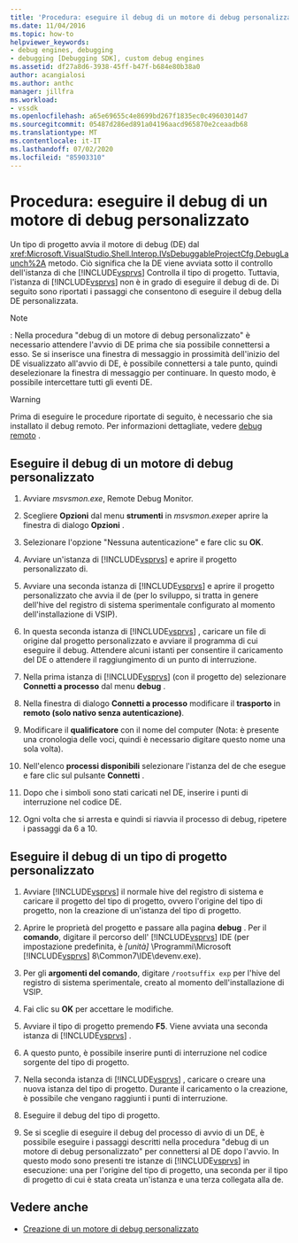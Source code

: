 ```yaml
---
title: 'Procedura: eseguire il debug di un motore di debug personalizzato | Microsoft Docs'
ms.date: 11/04/2016
ms.topic: how-to
helpviewer_keywords:
- debug engines, debugging
- debugging [Debugging SDK], custom debug engines
ms.assetid: df27a8d6-3938-45ff-b47f-b684e80b38a0
author: acangialosi
ms.author: anthc
manager: jillfra
ms.workload:
- vssdk
ms.openlocfilehash: a65e69655c4e8699bd267f1835ec0c49603014d7
ms.sourcegitcommit: 05487d286ed891a04196aacd965870e2ceaadb68
ms.translationtype: MT
ms.contentlocale: it-IT
ms.lasthandoff: 07/02/2020
ms.locfileid: "85903310"
---
```

# <a name="how-to-debug-a-custom-debug-engine"></a>Procedura: eseguire il debug di un motore di debug personalizzato
Un tipo di progetto avvia il motore di debug (DE) dal <xref:Microsoft.VisualStudio.Shell.Interop.IVsDebuggableProjectCfg.DebugLaunch%2A> metodo. Ciò significa che la DE viene avviata sotto il controllo dell'istanza di che [!INCLUDE[vsprvs](../../code-quality/includes/vsprvs_md.md)] Controlla il tipo di progetto. Tuttavia, l'istanza di [!INCLUDE[vsprvs](../../code-quality/includes/vsprvs_md.md)] non è in grado di eseguire il debug di de. Di seguito sono riportati i passaggi che consentono di eseguire il debug della DE personalizzata.

> [!NOTE]
> : Nella procedura "debug di un motore di debug personalizzato" è necessario attendere l'avvio di DE prima che sia possibile connettersi a esso. Se si inserisce una finestra di messaggio in prossimità dell'inizio del DE visualizzato all'avvio di DE, è possibile connettersi a tale punto, quindi deselezionare la finestra di messaggio per continuare. In questo modo, è possibile intercettare tutti gli eventi DE.

> [!WARNING]
> Prima di eseguire le procedure riportate di seguito, è necessario che sia installato il debug remoto. Per informazioni dettagliate, vedere [debug remoto](../../debugger/remote-debugging.md) .

## <a name="debug-a-custom-debug-engine"></a>Eseguire il debug di un motore di debug personalizzato

1. Avviare *msvsmon.exe*, Remote Debug Monitor.

2. Scegliere **Opzioni** dal menu **strumenti** in *msvsmon.exe*per aprire la finestra di dialogo **Opzioni** .

3. Selezionare l'opzione "Nessuna autenticazione" e fare clic su **OK**.

4. Avviare un'istanza di [!INCLUDE[vsprvs](../../code-quality/includes/vsprvs_md.md)] e aprire il progetto personalizzato di.

5. Avviare una seconda istanza di [!INCLUDE[vsprvs](../../code-quality/includes/vsprvs_md.md)] e aprire il progetto personalizzato che avvia il de (per lo sviluppo, si tratta in genere dell'hive del registro di sistema sperimentale configurato al momento dell'installazione di VSIP).

6. In questa seconda istanza di [!INCLUDE[vsprvs](../../code-quality/includes/vsprvs_md.md)] , caricare un file di origine dal progetto personalizzato e avviare il programma di cui eseguire il debug. Attendere alcuni istanti per consentire il caricamento del DE o attendere il raggiungimento di un punto di interruzione.

7. Nella prima istanza di [!INCLUDE[vsprvs](../../code-quality/includes/vsprvs_md.md)] (con il progetto de) selezionare **Connetti a processo** dal menu **debug** .

8. Nella finestra di dialogo **Connetti a processo** modificare il **trasporto** in **remoto (solo nativo senza autenticazione)**.

9. Modificare il **qualificatore** con il nome del computer (Nota: è presente una cronologia delle voci, quindi è necessario digitare questo nome una sola volta).

10. Nell'elenco **processi disponibili** selezionare l'istanza del de che esegue e fare clic sul pulsante **Connetti** .

11. Dopo che i simboli sono stati caricati nel DE, inserire i punti di interruzione nel codice DE.

12. Ogni volta che si arresta e quindi si riavvia il processo di debug, ripetere i passaggi da 6 a 10.

## <a name="debug-a-custom-project-type"></a>Eseguire il debug di un tipo di progetto personalizzato

1. Avviare [!INCLUDE[vsprvs](../../code-quality/includes/vsprvs_md.md)] il normale hive del registro di sistema e caricare il progetto del tipo di progetto, ovvero l'origine del tipo di progetto, non la creazione di un'istanza del tipo di progetto.

2. Aprire le proprietà del progetto e passare alla pagina **debug** . Per il **comando**, digitare il percorso dell' [!INCLUDE[vsprvs](../../code-quality/includes/vsprvs_md.md)] IDE (per impostazione predefinita, è *[unità]* \Programmi\Microsoft [!INCLUDE[vsprvs](../../code-quality/includes/vsprvs_md.md)] 8\Common7\IDE\devenv.exe).

3. Per gli **argomenti del comando**, digitare `/rootsuffix exp` per l'hive del registro di sistema sperimentale, creato al momento dell'installazione di VSIP.

4. Fai clic su **OK** per accettare le modifiche.

5. Avviare il tipo di progetto premendo **F5**. Viene avviata una seconda istanza di [!INCLUDE[vsprvs](../../code-quality/includes/vsprvs_md.md)] .

6. A questo punto, è possibile inserire punti di interruzione nel codice sorgente del tipo di progetto.

7. Nella seconda istanza di [!INCLUDE[vsprvs](../../code-quality/includes/vsprvs_md.md)] , caricare o creare una nuova istanza del tipo di progetto. Durante il caricamento o la creazione, è possibile che vengano raggiunti i punti di interruzione.

8. Eseguire il debug del tipo di progetto.

9. Se si sceglie di eseguire il debug del processo di avvio di un DE, è possibile eseguire i passaggi descritti nella procedura "debug di un motore di debug personalizzato" per connettersi al DE dopo l'avvio. In questo modo sono presenti tre istanze di [!INCLUDE[vsprvs](../../code-quality/includes/vsprvs_md.md)] in esecuzione: una per l'origine del tipo di progetto, una seconda per il tipo di progetto di cui è stata creata un'istanza e una terza collegata alla de.

## <a name="see-also"></a>Vedere anche
- [Creazione di un motore di debug personalizzato](../../extensibility/debugger/creating-a-custom-debug-engine.md)
